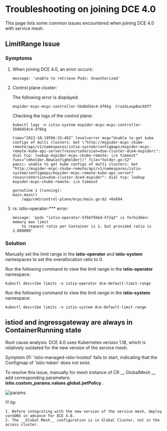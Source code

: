 # Troubleshooting on joining DCE 4.0

This page lists some common issues encountered when joining DCE 4.0 with service mesh.

## LimitRange Issue

### Symptoms

1. When joining DCE 4.0, an error occurs:

    ```console
    message: 'unable to retrieve Pods: Unauthorized'
    ```

2. Control plane cluster:

    The following error is displayed:

    ```console
    mspider-mcpc-mcpc-controller-5bd6d54c4-df6kg  CrashLoopBackOff
    ```

    Checking the logs of the control plane:

    ```shell
    kubectl logs -n istio-system mspider-mcpc-mcpc-controller-5bd6d54c4-df6kg
    ```

    ```console
    time="2022-10-19T06:35:49Z" level=error msg="Unable to get kube configs of multi clusters: Get \"http://mspider-mcpc-ckube-remote/api/v1/namespaces/istio-system/configmaps/mspider-mcpc-remote-kube-api-server?resourceVersion=dsm-cluster-dce4-mspider\": dial tcp: lookup mspider-mcpc-ckube-remote: i/o timeout" func="cmholder.NewConfigHolder()" file="holder.go:52"
    panic: unable to get kube configs of multi clusters: Get "http://mspider-mcpc-ckube-remote/api/v1/namespaces/istio-system/configmaps/mspider-mcpc-remote-kube-api-server?resourceVersion=dsm-cluster-dce4-mspider": dial tcp: lookup mspider-mcpc-ckube-remote: i/o timeout

    goroutine 1 [running]:
    main.main()
        /app/cmd/control-plane/mcpc/main.go:62 +0x694
    ```

3. rs: istio-operator-*** error:

    ```console
    message: 'pods "istio-operator-5fbbf5bbd-hf2q2" is forbidden: memory max limit
        to request ratio per Container is 1, but provided ratio is 2.000000'
    ```

### Solution

Manually set the limit range in the __istio-operator__ and __istio-system__ namespaces to set the overallocation ratio to 0.

Run the following command to view the limit range in the __istio-operator__ namespace:

```shell
kubectl describe limits -n istio-operator dce-default-limit-range
```

Run the following command to view the limit range in the __istio-system__ namespace:

```shell
kubectl describe limits -n istio-system dce-default-limit-range
```

## istiod and ingressgateway are always in ContainerRunning state

Root cause analysis: DCE 4.0 uses Kubernetes version 1.18, which is relatively outdated for the new version of the service mesh.

Symptom 01: 'istio-managed-istio-hosted' fails to start, indicating that the Configmap of 'istio-token' does not exist.

To resolve this issue, manually for mesh instance of CR __ GlobalMesh __ add corresponding parameters: __istio.custom_params.values.global.jwtPolicy__ .

![params](https://docs.daocloud.io/daocloud-docs-images/docs/en/docs/mspider/troubleshoot/images/dce4-01.png)

!!! tip

    1. Before integrating with the new version of the service mesh, deploy coreDNS in advance for DCE 4.0.
    2. The __Global Mesh__ configuration is in Global Cluster, not in the access cluster.

